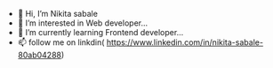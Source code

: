 - 👋 Hi, I’m Nikita sabale
- 👀 I’m interested in Web developer...
- 🌱 I’m currently learning Frontend developer...
- 📫 follow me on linkdin( https://www.linkedin.com/in/nikita-sabale-80ab04288)

<!---
Visit my all repository ...It's very helpful for all

--->
